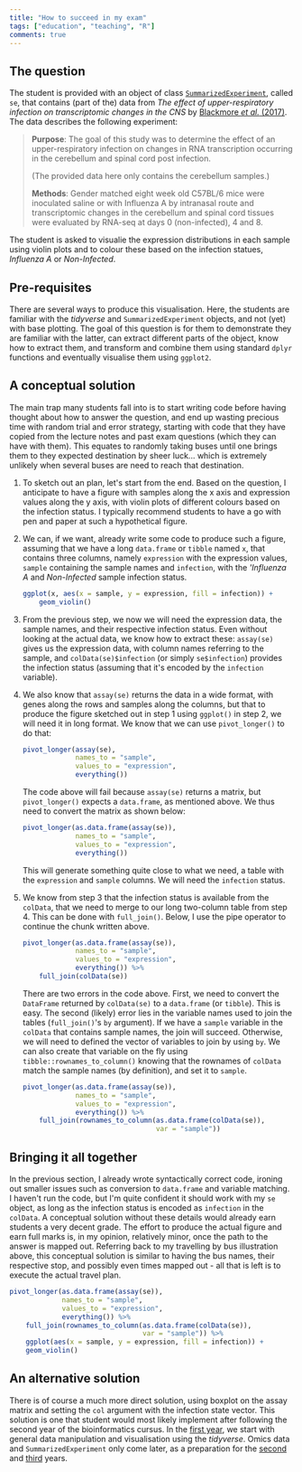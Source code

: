 ```yaml
---
title: "How to succeed in my exam"
tags: ["education", "teaching", "R"]
comments: true
---
```



## The question

The student is provided with an object of class
[`SummarizedExperiment`](http://www.biocondoctor.org/packages/SummarizedExperiment),
called `se`, that contains (part of the) data from *The effect of
upper-respiratory infection on transcriptomic changes in the CNS* by
[Blackmore *et al.*
(2017)](https://www.ncbi.nlm.nih.gov/pmc/articles/PMC5544260/). The
data describes the following experiment:

> **Purpose**: The goal of this study was to determine the effect of an
> upper-respiratory infection on changes in RNA transcription occurring
> in the cerebellum and spinal cord post infection.
>
> (The provided data here only contains the cerebellum samples.)
>
> **Methods**: Gender matched eight week old C57BL/6 mice were
> inoculated saline or with Influenza A by intranasal route and
> transcriptomic changes in the cerebellum and spinal cord tissues were
> evaluated by RNA-seq at days 0 (non-infected), 4 and 8.

The student is asked to visualie the expression distributions in each
sample using violin plots and to colour these based on the infection
statues, *Influenza A* or *Non-Infected*.

## Pre-requisites

There are several ways to produce this visualisation. Here, the
students are familiar with the *tidyverse* and `SummarizedExperiment`
objects, and not (yet) with base plotting. The goal of this question
is for them to demonstrate they are familiar with the latter, can
extract different parts of the object, know how to extract them, and
transform and combine them using standard `dplyr` functions and
eventually visualise them using `ggplot2`.

## A conceptual solution

The main trap many students fall into is to start writing code before
having thought about how to answer the question, and end up wasting
precious time with random trial and error strategy, starting with code
that they have copied from the lecture notes and past exam questions
(which they can have with them). This equates to randomly taking buses
until one brings them to they expected destination by sheer
luck... which is extremely unlikely when several buses are need to
reach that destination.

1. To sketch out an plan, let's start from the end. Based on the
   question, I anticipate to have a figure with samples along the x
   axis and expression values along the y axis, with violin plots of
   different colours based on the infection status. I typically
   recommend students to have a go with pen and paper at such a
   hypothetical figure.

2. We can, if we want, already write some code to produce such a
   figure, assuming that we have a long `data.frame` or `tibble` named
   `x`, that contains three columns, namely `expression` with the
   expression values, `sample` containing the sample names and
   `infection`, with the *'Influenza A* and *Non-Infected* sample
   infection status.

   ```r
   ggplot(x, aes(x = sample, y = expression, fill = infection)) +
       geom_violin()
   ```

3. From the previous step, we now we will need the expression data,
   the sample names, and their respective infection status. Even
   without looking at the actual data, we know how to extract these:
   `assay(se)` gives us the expression data, with column names
   referring to the sample, and `colData(se)$infection` (or simply
   `se$infection`) provides the infection status (assuming that it's
   encoded by the `infection` variable).

4. We also know that `assay(se)` returns the data in a wide format,
   with genes along the rows and samples along the columns, but that
   to produce the figure sketched out in step 1 using `ggplot()` in
   step 2, we will need it in long format. We know that we can use
   `pivot_longer()` to do that:

   ```r
   pivot_longer(assay(se),
                names_to = "sample",
                values_to = "expression",
                everything())
   ```

   The code above will fail because `assay(se)` returns a matrix, but
   `pivot_longer()` expects a `data.frame`, as mentioned above. We
   thus need to convert the matrix as shown below:

   ```r
   pivot_longer(as.data.frame(assay(se)),
                names_to = "sample",
                values_to = "expression",
                everything())
   ```

   This will generate something quite close to what we need, a table
   with the `expression` and `sample` columns. We will need the
   `infection` status.

5. We know from step 3 that the infection status is available from the
   `colData`, that we need to merge to our long two-column table from
   step 4. This can be done with `full_join()`. Below, I use the pipe
   operator to continue the chunk written above.

   ```r
   pivot_longer(as.data.frame(assay(se)),
                names_to = "sample",
                values_to = "expression",
                everything()) %>%
       full_join(colData(se))
   ```

   There are two errors in the code above. First, we need to convert
   the `DataFrame` returned by `colData(se)` to a `data.frame` (or
   `tibble`). This is easy. The second (likely) error lies in the
   variable names used to join the tables (`full_join()`'s `by`
   argument). If we have a `sample` variable in the `colData` that
   contains sample names, the join will succeed. Otherwise, we will
   need to defined the vector of variables to join by using `by`. We
   can also create that variable on the fly using
   `tibble::rownames_to_column()` knowing that the rownames of
   `colData` match the sample names (by definition), and set it to
   `sample`.

   ```r
   pivot_longer(as.data.frame(assay(se)),
                names_to = "sample",
                values_to = "expression",
                everything()) %>%
       full_join(rownames_to_column(as.data.frame(colData(se)),
                                    var = "sample"))
   ```

## Bringing it all together

In the previous section, I already wrote syntactically correct code,
ironing out smaller issues such as conversion to `data.frame` and
variable matching. I haven't run the code, but I'm quite confident it
should work with my `se` object, as long as the infection status is
encoded as `infection` in the `colData`. A conceptual solution without
these details would already earn students a very decent grade. The
effort to produce the actual figure and earn full marks is, in my
opinion, relatively minor, once the path to the answer is mapped out.
Referring back to my travelling by bus illustration above, this
conceptual solution is similar to having the bus names, their
respective stop, and possibly even times mapped out - all that is left
is to execute the actual travel plan.

```r
pivot_longer(as.data.frame(assay(se)),
             names_to = "sample",
             values_to = "expression",
             everything()) %>%
    full_join(rownames_to_column(as.data.frame(colData(se)),
                                 var = "sample")) %>%
    ggplot(aes(x = sample, y = expression, fill = infection)) +
    geom_violin()
```

## An alternative solution

There is of course a much more direct solution, using boxplot on the
assay matrix and setting the `col` argument with the infection state
vector. This solution is one that student would most likely implement
after following the second year of the bioinformatics cursus. In the
[first year](http://bit.ly/WSBIM1207), we start with general data
manipulation and visualisation using the *tidyverse*. Omics data and
`SummarizedExperiment` only come later, as a preparation for the
[second](http://bit.ly/WSBIM1322) and [third](http://bit.ly/WSBIM2122)
years.
